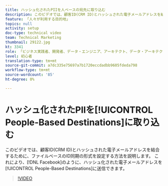 ```yaml
---
title: ハッシュ化されたPIIを人ベースの宛先に取り込む
description: このビデオでは、顧客ID(CRM ID)とハッシュされた電子メールアドレスを結合するために、ファイルベースのID同期の形式を設定する方法を説明します。
feature: 「人々が利用する目的地」
topics: null
activity: setup
doc-type: technical video
team: Technical Marketing
thumbnail: 29122.jpg
kt: 3341
role: 「ビジネス実践者、開発者、データ・エンジニア、アーキテクト、データ・アーキテクト、管理者、リーダー」
level: 初心者
translation-type: tm+mt
source-git-commit: a7dc335e75697a7b1720eccdadbb9605fdeda798
workflow-type: tm+mt
source-wordcount: '85'
ht-degree: 0%

---
```



# ハッシュ化されたPIIを[!UICONTROL People-Based Destinations]に取り込む

このビデオでは、顧客ID(CRM ID)とハッシュされた電子メールアドレスを結合するために、ファイルベースのID同期の形式を設定する方法を説明します。 これにより、[!DNL Facebook]のように、ハッシュ化された電子メールアドレスを[!UICONTROL People-Based Destinations]に送信できます。

>[!VIDEO](https://video.tv.adobe.com/v/29122/?quality=12)
